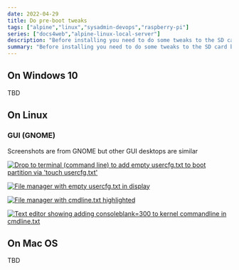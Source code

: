 ```yaml
---
date: 2022-04-29
title: Do pre-boot tweaks
tags: ["alpine","linux","sysadmin-devops","raspberry-pi"]
series: ["docs4web","alpine-linux-local-server"]
description: "Before installing you need to do some tweaks to the SD card boot partition"
summary: "Before installing you need to do some tweaks to the SD card boot partition"
---
```


## On Windows 10

TBD

## On Linux

### GUI (GNOME)

Screenshots are from GNOME but other GUI desktops are similar

[![Drop to terminal (command line) to add empty usercfg.txt to boot partition via 'touch usercfg.txt'](16-terminal-add-empty-usercfg.txt-file-to-boot-partition.png)](16-terminal-add-empty-usercfg.txt-file-to-boot-partition.png)

[![File manager with empty usercfg.txt in display](17-file-manager-with-empty-usercfg.txt-in-display.png)](17-file-manager-with-empty-usercfg.txt-in-display.png)

[![File manager with cmdline.txt highlighted](18-file-manager-with-cmdline.txt-highlighted.png)](18-file-manager-with-cmdline.txt-highlighted.png)

[![Text editor showing adding consoleblank=300 to kernel commandline in cmdline.txt](19-text-editor-adding-consoleblank-to-kernel-command-line.png)](19-text-editor-adding-consoleblank-to-kernel-command-line.png)

## On Mac OS

TBD
